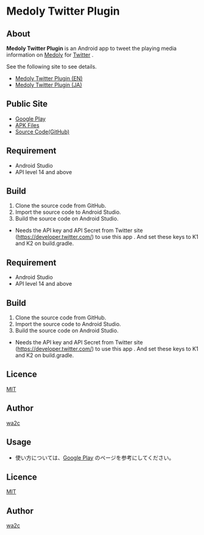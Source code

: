Medoly Twitter Plugin
=====================

## About

**Medoly Twitter Plugin** is an Android app to tweet the playing media information on [Medoly](https://play.google.com/store/apps/details?id=com.wa2c.android.medoly) for [Twitter](https://twitter.com/) .


See the following site to see details.

  * [Medoly Twitter Plugin (EN)](https://www.wa2c.com/documents/dokuwiki/doku.php?id=en:medoly_twitter_plugin:start)
  * [Medoly Twitter Plugin (JA)](https://www.wa2c.com/documents/dokuwiki/doku.php?id=ja:medoly_twitter_plugin:start)


## Public Site

* [Google Play](https://play.google.com/store/apps/details?id=com.wa2c.android.medoly.plugin.action.tweet)
* [APK Files](https://wa2c.com/android/medoly/apk/)
* [Source Code(GitHub)](https://github.com/wa2c/medoly-twitter-plugin)


## Requirement

* Android Studio
* API level 14 and above

## Build

1. Clone the source code from GitHub.
2. Import the source code to Android Studio.
3. Build the source code on Android Studio.

* Needs the API key and API Secret from Twitter site (https://developer.twitter.com/) to use this app . And set these keys to K1 and K2 on build.gradle.

## Requirement

* Android Studio
* API level 14 and above

## Build

1. Clone the source code from GitHub.
2. Import the source code to Android Studio.
3. Build the source code on Android Studio.

* Needs the API key and API Secret from Twitter site (https://developer.twitter.com/) to use this app . And set these keys to K1 and K2 on build.gradle.

## Licence

[MIT](https://github.com/wa2c/medoly-twitter-plugin/blob/master/LICENSE)

## Author

[wa2c](https://github.com/wa2c)



## Usage

* 使い方については、[Google Play](https://play.google.com/store/apps/details?id=com.wa2c.android.medoly.plugin.action.tweet) のページを参考にしてください。

## Licence

[MIT](https://opensource.org/licenses/MIT)

## Author

[wa2c](https://bitbucket.org/wa2c/)
